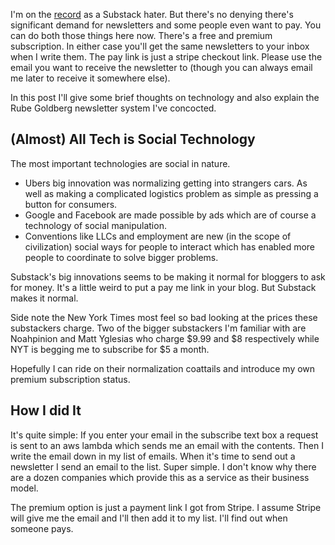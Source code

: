 I'm on the [record](https://ja3k.com/blog/surp) as a Substack hater. But there's no denying there's significant demand for newsletters and some people even want to pay. You can do both those things here now. There's a free and premium subscription. In either case you'll get the same newsletters to your inbox when I write them. The pay link is just a stripe checkout link. Please use the email you want to receive the newsletter to (though you can always email me later to receive it somewhere else).

In this post I'll give some brief thoughts on technology and also explain the Rube Goldberg newsletter system I've concocted.

## (Almost) All Tech is Social Technology

The most important technologies are social in nature.

- Ubers big innovation was normalizing getting into strangers cars. As well as making a complicated logistics problem as simple as pressing a button for consumers.
- Google and Facebook are made possible by ads which are of course a technology of social manipulation.
- Conventions like LLCs and employment are new (in the scope of civilization) social ways for people to interact which has enabled more people to coordinate to solve bigger problems.

Substack's big innovations seems to be making it normal for bloggers to ask for money. It's a little weird to put a pay me link in your blog. But Substack makes it normal.

Side note the New York Times most feel so bad looking at the prices these substackers charge. Two of the bigger substackers I'm familiar with are Noahpinion and Matt Yglesias who charge $9.99 and $8 respectively while NYT is begging me to subscribe for $5 a month.

Hopefully I can ride on their normalization coattails and introduce my own premium subscription status.

## How I did It

It's quite simple: If you enter your email in the subscribe text box a request is sent to an aws lambda which sends me an email with the contents. Then I write the email down in my list of emails. When it's time to send out a newsletter I send an email to the list. Super simple. I don't know why there are a dozen companies which provide this as a service as their business model.

The premium option is just a payment link I got from Stripe. I assume Stripe will give me the email and I'll then add it to my list. I'll find out when someone pays. 
